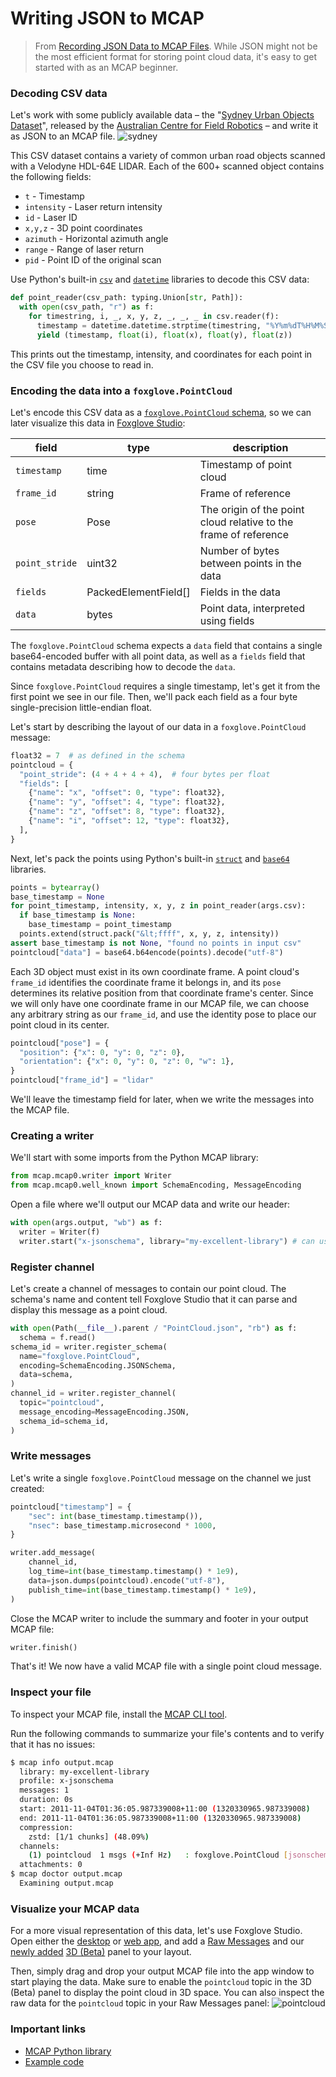 # Writing JSON to MCAP

> From [Recording JSON Data to MCAP Files](https://foxglove.dev/blog/recording-json-data-to-mcap-files). While JSON might not be the most efficient format for storing point cloud data, it's easy to get started with as an MCAP beginner.

### Decoding CSV data

Let's work with some publicly available data – the "[Sydney Urban Objects Dataset](https://www.acfr.usyd.edu.au/papers/SydneyUrbanObjectsDataset.shtml)", released by the [Australian Centre for Field Robotics](https://www.sydney.edu.au/engineering/our-research/robotics-and-intelligent-systems/australian-centre-for-field-robotics.html) – and write it as JSON to an MCAP file. ![sydney](../../img/705a434-sydney.png)

This CSV dataset contains a variety of common urban road objects scanned with a Velodyne HDL-64E LIDAR. Each of the 600+ scanned object contains the following fields:

- `t` - Timestamp
- `intensity` - Laser return intensity
- `id` - Laser ID
- `x,y,z` - 3D point coordinates
- `azimuth` - Horizontal azimuth angle
- `range` - Range of laser return
- `pid` - Point ID of the original scan

Use Python's built-in [`csv`](https://docs.python.org/3/library/csv.html) and [`datetime`](https://docs.python.org/3/library/datetime.html) libraries to decode this CSV data:

```python
def point_reader(csv_path: typing.Union[str, Path]):
  with open(csv_path, "r") as f:
    for timestring, i, _, x, y, z, _, _, _ in csv.reader(f):
      timestamp = datetime.datetime.strptime(timestring, "%Y%m%dT%H%M%S.%f")
      yield (timestamp, float(i), float(x), float(y), float(z))
```

This prints out the timestamp, intensity, and coordinates for each point in the CSV file you choose to read in.

### Encoding the data into a `foxglove.PointCloud`

Let's encode this CSV data as a [`foxglove.PointCloud` schema](/docs/studio/messages/point-cloud), so we can later visualize this data in [Foxglove Studio](../integrations/visualize-in-foxglove-studio.md):

| field | type | description |
| --- | --- | --- |
| `timestamp` | time | Timestamp of point cloud |
| `frame_id` | string | Frame of reference |
| `pose` | Pose | The origin of the point cloud relative to the frame of reference |
| `point_stride` | uint32 | Number of bytes between points in the data |
| `fields` | PackedElementField[] | Fields in the data |
| `data` | bytes | Point data, interpreted using fields |

The `foxglove.PointCloud` schema expects a `data` field that contains a single base64-encoded buffer with all point data, as well as a `fields` field that contains metadata describing how to decode the `data`.

Since `foxglove.PointCloud` requires a single timestamp, let's get it from the first point we see in our file. Then, we'll pack each field as a four byte single-precision little-endian float.

Let's start by describing the layout of our data in a `foxglove.PointCloud` message:

```python
float32 = 7  # as defined in the schema
pointcloud = {
  "point_stride": (4 + 4 + 4 + 4),  # four bytes per float
  "fields": [
    {"name": "x", "offset": 0, "type": float32},
    {"name": "y", "offset": 4, "type": float32},
    {"name": "z", "offset": 8, "type": float32},
    {"name": "i", "offset": 12, "type": float32},
  ],
}
```

Next, let's pack the points using Python's built-in [`struct`](https://docs.python.org/3/library/struct.html) and [`base64`](https://docs.python.org/3/library/base64.html) libraries.

```python
points = bytearray()
base_timestamp = None
for point_timestamp, intensity, x, y, z in point_reader(args.csv):
  if base_timestamp is None:
    base_timestamp = point_timestamp
  points.extend(struct.pack("&lt;ffff", x, y, z, intensity))
assert base_timestamp is not None, "found no points in input csv"
pointcloud["data"] = base64.b64encode(points).decode("utf-8")
```

Each 3D object must exist in its own coordinate frame. A point cloud's `frame_id` identifies the coordinate frame it belongs in, and its `pose` determines its relative position from that coordinate frame's center. Since we will only have one coordinate frame in our MCAP file, we can choose any arbitrary string as our `frame_id`, and use the identity pose to place our point cloud in its center.

```python
pointcloud["pose"] = {
  "position": {"x": 0, "y": 0, "z": 0},
  "orientation": {"x": 0, "y": 0, "z": 0, "w": 1},
}
pointcloud["frame_id"] = "lidar"
```

We'll leave the timestamp field for later, when we write the messages into the MCAP file.

### Creating a writer

We'll start with some imports from the Python MCAP library:

```python
from mcap.mcap0.writer import Writer
from mcap.mcap0.well_known import SchemaEncoding, MessageEncoding
```

Open a file where we'll output our MCAP data and write our header:

```python
with open(args.output, "wb") as f:
  writer = Writer(f)
  writer.start("x-jsonschema", library="my-excellent-library") # can use any name, as we are not using an MCAP profile: https://www.google.com/url?q=https://github.com/foxglove/mcap/blob/main/docs/specification/appendix.md%23well-known-profiles&sa=D&source=docs&ust=1658261499762935&usg=AOvVaw2GgwRzJbSlqWOErSFru7L_
```

### Register channel

Let's create a channel of messages to contain our point cloud. The schema's name and content tell Foxglove Studio that it can parse and display this message as a point cloud.

```python
with open(Path(__file__).parent / "PointCloud.json", "rb") as f:
  schema = f.read()
schema_id = writer.register_schema(
  name="foxglove.PointCloud",
  encoding=SchemaEncoding.JSONSchema,
  data=schema,
)
channel_id = writer.register_channel(
  topic="pointcloud",
  message_encoding=MessageEncoding.JSON,
  schema_id=schema_id,
)
```

### Write messages

Let's write a single `foxglove.PointCloud` message on the channel we just created:

```python
pointcloud["timestamp"] = {
    "sec": int(base_timestamp.timestamp()),
    "nsec": base_timestamp.microsecond * 1000,
}

writer.add_message(
    channel_id,
    log_time=int(base_timestamp.timestamp() * 1e9),
    data=json.dumps(pointcloud).encode("utf-8"),
    publish_time=int(base_timestamp.timestamp() * 1e9),
)
```

Close the MCAP writer to include the summary and footer in your output MCAP file:

```python
writer.finish()
```

That's it! We now have a valid MCAP file with a single point cloud message.

### Inspect your file

To inspect your MCAP file, install the [MCAP CLI tool](https://github.com/foxglove/mcap/tree/main/go/cli/mcap#installing).

Run the following commands to summarize your file's contents and to verify that it has no issues:

```bash
$ mcap info output.mcap
  library: my-excellent-library
  profile: x-jsonschema
  messages: 1
  duration: 0s
  start: 2011-11-04T01:36:05.987339008+11:00 (1320330965.987339008)
  end: 2011-11-04T01:36:05.987339008+11:00 (1320330965.987339008)
  compression:
    zstd: [1/1 chunks] (48.09%)
  channels:
    (1) pointcloud  1 msgs (+Inf Hz)   : foxglove.PointCloud [jsonschema]
  attachments: 0
$ mcap doctor output.mcap
  Examining output.mcap
```

### Visualize your MCAP data

For a more visual representation of this data, let's use Foxglove Studio. Open either the [desktop](/download) or [web app](https://studio.foxglove.dev), and add a [Raw Messages](/docs/studio/panels/raw-messages) and our [newly added](/blog/try-foxglove-studios-new-beta-3d-panel) [3D (Beta)](/docs/studio/panels/3d-beta) panel to your layout.

Then, simply drag and drop your output MCAP file into the app window to start playing the data. Make sure to enable the `pointcloud` topic in the 3D (Beta) panel to display the point cloud in 3D space. You can also inspect the raw data for the `pointcloud` topic in your Raw Messages panel: ![pointcloud](../../img/0398582-hero.png)

### Important links

- [MCAP Python library](https://github.com/foxglove/mcap/tree/main/python/mcap)
- [Example code](https://github.com/foxglove/mcap/tree/main/python/examples/jsonschema)
